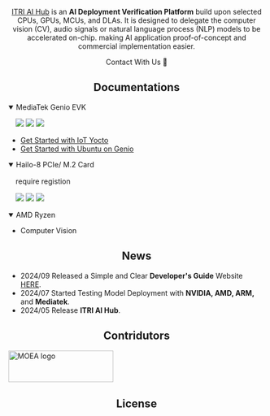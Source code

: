 <div align="center">
  
  [ITRI AI Hub](https://e-aihub.dev/) is an **AI Deployment Verification Platform** build upon selected CPUs, GPUs, MCUs, and DLAs. It is designed to delegate the computer vision (CV), audio signals or natural language process (NLP) models to be accelerated on-chip. making AI application proof-of-concept and commercial implementation easier.

Contact With Us :wave:

</div>

## <div align="center">Documentations</div>

<details open>
<summary>MediaTek Genio EVK</summary>
  
　![](https://img.shields.io/badge/OS-Yocto_|_Ubuntu-blue) ![](https://img.shields.io/badge/NeuronPilot-v6-blue) ![](https://img.shields.io/badge/Python-3.7-blue)
  * [Get Started with IoT Yocto](https://mediatek.gitlab.io/aiot/doc/aiot-dev-guide/master/sw/yocto/get-started.html)
  * [Get Started with Ubuntu on Genio](https://mediatek.gitlab.io/genio/doc/ubuntu/get-started.html)

</details>

<details open>
<summary>Hailo-8 PCIe/ M.2 Card</summary>

　require registion
  
　![](https://img.shields.io/badge/Data_Compiler-3.27.0-blue) ![](https://img.shields.io/badge/HailoRT-4.17-blue) ![](https://img.shields.io/badge/Python-3.8-blue)

</details>

<details open>
<summary>AMD Ryzen</summary>
  
* Computer Vision

</details>

## <div align="center">News</div>

* 2024/09 Released a Simple and Clear **Developer's Guide** Website [HERE](https://r300-ai.github.io/ITRI-AI-Hub/).
* 2024/07 Started Testing Model Deployment with **NVIDIA, AMD, ARM,** and **Mediatek**.
* 2024/05 Release **ITRI AI Hub**.
  
## <div align="center">Contridutors</div>

<a href="https://www.ey.gov.tw/File/B8B426A05E026782" target="AI晶片異質整合模組前瞻製造平台計畫"><img src="https://odas.ida.gov.tw/logo.png" alt="MOEA logo" height="62" width="206"></a>

## <div align="center">License</div>

